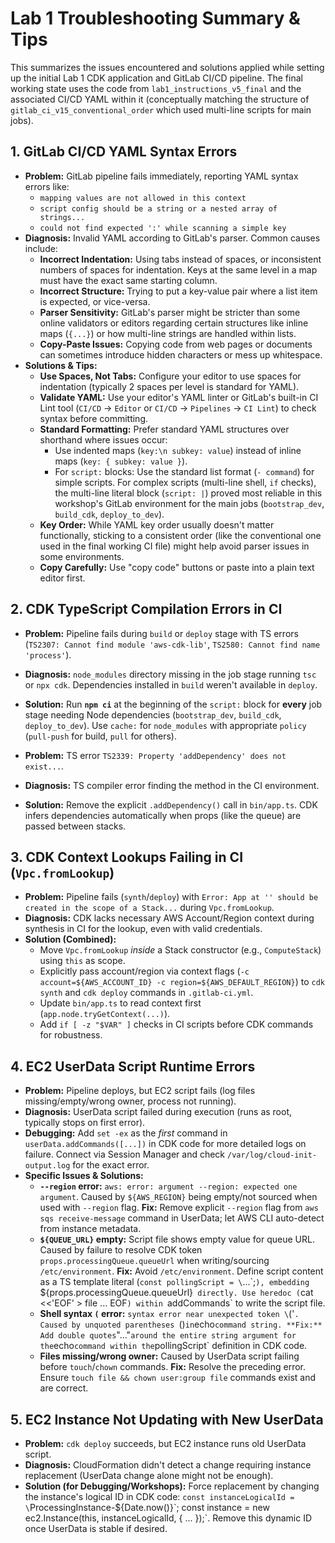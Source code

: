 # Lab 1 Troubleshooting Summary & Tips

This summarizes the issues encountered and solutions applied while setting up the initial Lab 1 CDK application and GitLab CI/CD pipeline. The final working state uses the code from `lab1_instructions_v5_final` and the associated CI/CD YAML within it (conceptually matching the structure of `gitlab_ci_v15_conventional_order` which used multi-line scripts for main jobs).

## 1. GitLab CI/CD YAML Syntax Errors

* **Problem:** GitLab pipeline fails immediately, reporting YAML syntax errors like:
    * `mapping values are not allowed in this context`
    * `script config should be a string or a nested array of strings...`
    * `could not find expected ':' while scanning a simple key`
* **Diagnosis:** Invalid YAML according to GitLab's parser. Common causes include:
    * **Incorrect Indentation:** Using tabs instead of spaces, or inconsistent numbers of spaces for indentation. Keys at the same level in a map must have the exact same starting column.
    * **Incorrect Structure:** Trying to put a key-value pair where a list item is expected, or vice-versa.
    * **Parser Sensitivity:** GitLab's parser might be stricter than some online validators or editors regarding certain structures like inline maps (`{...}`) or how multi-line strings are handled within lists.
    * **Copy-Paste Issues:** Copying code from web pages or documents can sometimes introduce hidden characters or mess up whitespace.
* **Solutions & Tips:**
    * **Use Spaces, Not Tabs:** Configure your editor to use spaces for indentation (typically 2 spaces per level is standard for YAML).
    * **Validate YAML:** Use your editor's YAML linter or GitLab's built-in CI Lint tool (`CI/CD` -> `Editor` or `CI/CD` -> `Pipelines` -> `CI Lint`) to check syntax before committing.
    * **Standard Formatting:** Prefer standard YAML structures over shorthand where issues occur:
        * Use indented maps (`key:\n subkey: value`) instead of inline maps (`key: { subkey: value }`).
        * For `script:` blocks: Use the standard list format (`- command`) for simple scripts. For complex scripts (multi-line shell, `if` checks), the multi-line literal block (`script: |`) proved most reliable in this workshop's GitLab environment for the main jobs (`bootstrap_dev`, `build_cdk`, `deploy_to_dev`).
    * **Key Order:** While YAML key order usually doesn't matter functionally, sticking to a consistent order (like the conventional one used in the final working CI file) might help avoid parser issues in some environments.
    * **Copy Carefully:** Use "copy code" buttons or paste into a plain text editor first.

## 2. CDK TypeScript Compilation Errors in CI

* **Problem:** Pipeline fails during `build` or `deploy` stage with TS errors (`TS2307: Cannot find module 'aws-cdk-lib'`, `TS2580: Cannot find name 'process'`).
* **Diagnosis:** `node_modules` directory missing in the job stage running `tsc` or `npx cdk`. Dependencies installed in `build` weren't available in `deploy`.
* **Solution:** Run **`npm ci`** at the beginning of the `script:` block for **every** job stage needing Node dependencies (`bootstrap_dev`, `build_cdk`, `deploy_to_dev`). Use `cache:` for `node_modules` with appropriate `policy` (`pull-push` for build, `pull` for others).

* **Problem:** TS error `TS2339: Property 'addDependency' does not exist...`.
* **Diagnosis:** TS compiler error finding the method in the CI environment.
* **Solution:** Remove the explicit `.addDependency()` call in `bin/app.ts`. CDK infers dependencies automatically when props (like the queue) are passed between stacks.

## 3. CDK Context Lookups Failing in CI (`Vpc.fromLookup`)

* **Problem:** Pipeline fails (`synth`/`deploy`) with `Error: App at '' should be created in the scope of a Stack...` during `Vpc.fromLookup`.
* **Diagnosis:** CDK lacks necessary AWS Account/Region context during synthesis in CI for the lookup, even with valid credentials.
* **Solution (Combined):**
    * Move `Vpc.fromLookup` *inside* a Stack constructor (e.g., `ComputeStack`) using `this` as scope.
    * Explicitly pass account/region via context flags (`-c account=${AWS_ACCOUNT_ID} -c region=${AWS_DEFAULT_REGION}`) to `cdk synth` and `cdk deploy` commands in `.gitlab-ci.yml`.
    * Update `bin/app.ts` to read context first (`app.node.tryGetContext(...)`).
    * Add `if [ -z "$VAR" ]` checks in CI scripts before CDK commands for robustness.

## 4. EC2 UserData Script Runtime Errors

* **Problem:** Pipeline deploys, but EC2 script fails (log files missing/empty/wrong owner, process not running).
* **Diagnosis:** UserData script failed during execution (runs as root, typically stops on first error).
* **Debugging:** Add `set -ex` as the *first* command in `userData.addCommands([...])` in CDK code for more detailed logs on failure. Connect via Session Manager and check `/var/log/cloud-init-output.log` for the exact error.
* **Specific Issues & Solutions:**
    * **`--region` error:** `aws: error: argument --region: expected one argument`. Caused by `${AWS_REGION}` being empty/not sourced when used with `--region` flag. **Fix:** Remove explicit `--region` flag from `aws sqs receive-message` command in UserData; let AWS CLI auto-detect from instance metadata.
    * **`${QUEUE_URL}` empty:** Script file shows empty value for queue URL. Caused by failure to resolve CDK token `props.processingQueue.queueUrl` when writing/sourcing `/etc/environment`. **Fix:** Avoid `/etc/environment`. Define script content as a TS template literal (`const pollingScript = \`...\`;`), embedding `${props.processingQueue.queueUrl}` directly. Use heredoc (`cat <<'EOF' > file ... EOF`) within `addCommands` to write the script file.
    * **Shell syntax `(` error:** `syntax error near unexpected token \`('`. Caused by unquoted parentheses `()` in `echo` command string. **Fix:** Add double quotes `"..."` around the entire string argument for the `echo` command within the `pollingScript` definition in CDK code.
    * **Files missing/wrong owner:** Caused by UserData script failing before `touch`/`chown` commands. **Fix:** Resolve the preceding error. Ensure `touch file && chown user:group file` commands exist and are correct.

## 5. EC2 Instance Not Updating with New UserData

* **Problem:** `cdk deploy` succeeds, but EC2 instance runs old UserData script.
* **Diagnosis:** CloudFormation didn't detect a change requiring instance replacement (UserData change alone might not be enough).
* **Solution (for Debugging/Workshops):** Force replacement by changing the instance's logical ID in CDK code: `const instanceLogicalId = \`ProcessingInstance-${Date.now()}\`; const instance = new ec2.Instance(this, instanceLogicalId, { ... });`. Remove this dynamic ID once UserData is stable if desired.